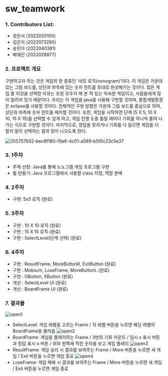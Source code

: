 # sw_teamwork
### 1. Contributors List:
- 양은서 (2022020100)
- 김은지 (2022073290)
- 송민아 (2022040391)
- 배재진 (2022028877)

### 2. 프로젝트 개요
구현하고자 하는 것은 게임의 한 종류인 ‘네모 로직(nonogram)’이다. 이 게임은 가운데 있는 그림 보드를, 상단과 좌측에 있는 숫자 힌트를 토대로 완성해가는 것이다. 많은 게임 중 이것을 선택한 이유는 조원 모두가 해 본 적 있는 익숙한 게임이고, 사람들에게 많이 알려져 있기 때문이다. 우리는 이 게임을 java를 사용해 구현할 것이며, 통합개발환경은 eclipse를 사용할 것이다. 전체적인 구현 방향은 가운데 그림 보드를 중심으로 하여, 상단과 좌측에 숫자 힌트를 배치할 것이다. 또한, 게임을 시작하면 단계 (5 X 5, 10 X 10, 15 X 15)를 선택할 수 있게 하고, 게임 진행 도중 틀릴 때마다 기회를 하나씩 줄여 나가는 식으로 구현할 것이다. 마지막으로, 정답을 맞히거나 기회를 다 잃으면 게임을 더 할지 말지 선택하는 결과 창이 나오도록 한다.

![205757632-bec8f180-f9a6-4c01-a589-b5f0c23c5e37](https://user-images.githubusercontent.com/115619689/205757846-26ca8bdb-4ae3-435f-91b5-7a7517faede3.png)

### 3. 1주차
- 주제 선정: Java를 통해 노노그램 게임 프로그램 구현
- 틀 만들기: Java 프로그램에서 사용할 class 지정, 역할 분배

### 4. 2주차
- 구현: 5x5 로직 (완료)

### 5. 3주차
- 구현 : 10 X 10 로직 (완료)
- 구현 : 15 X 15 로직 (완료)
- 구현 : SelectLevel(단계 선택) (완료)

### 6. 4주차
- 구현 : ResultFrame, MoreButtonR, ExitButton (완료)
- 구현 : Moksum, LoseFrame, MoreButtonL (완료)
- 구현 : OButton, XButton (완료)
- 개선 : SelectLevel UI (완료)
- 개선 : BoardFrame UI (완료)

### 7. 결과물
![open1](https://user-images.githubusercontent.com/115148838/207522221-b6380021-b42a-4961-94ef-6ec27c186453.png)
- SelectLevel: 게임 레벨을 고르는 Frame / 각 레벨 버튼을 누르면 해당 레벨의 BoardFrame을 불러옴
![open2](https://user-images.githubusercontent.com/115148838/207522298-d439a1d5-41a8-4112-8355-1aef4acba18f.png)
- BoardFrame: 게임을 플레이하는 Frame / 3번의 기회 카운트 / 임시 x 표시 버튼과 정답 표시 o 버튼 / 위와 왼쪽에 적힌 숫자를 보고 게임 플레이
![open3](https://user-images.githubusercontent.com/115148838/207522336-154e2881-5435-47a3-a088-0c21647b14ce.png)
- ResultFrame: 게임 승리 시 결과를 보여주는 Frame / More 버튼을 누르면 새 게임 / Exit 버튼을 누르면 게임 종료
![open4](https://user-images.githubusercontent.com/115148838/207522373-19f27f87-c3a3-484e-bb62-6d738b64bef7.png)
-	LoseFrame: 게임 패배 시 결과를 보여주는 Frame / More 버튼을 누르면 새 게임 / Exit 버튼을 누르면 게임 종료
